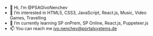 - 👋 Hi, I’m @PSAGIvoNenchev
- 👀 I’m interested in HTML5, CSS3, JavaScript, React.js, Music, Video Games, Travelling
- 🌱 I’m currently learning SP onPrem, SP Online, React.js, Puppeteer.js
- 📫 You can reach me ivo.nenchev@portalsystems.de

<!---
PSAGIvoNenchev/PSAGIvoNenchev is a ✨ special ✨ repository because its `README.md` (this file) appears on your GitHub profile.
You can click the Preview link to take a look at your changes.
--->
